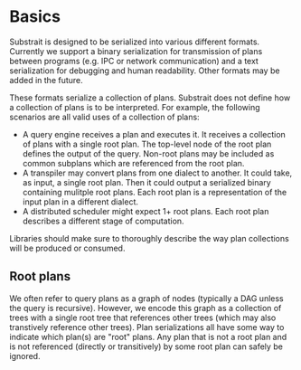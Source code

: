 # Basics

Substrait is designed to be serialized into various different formats. Currently we support a binary serialization for
transmission of plans between programs (e.g. IPC or network communication) and a text serialization for debugging and
human readability. Other formats may be added in the future.

These formats serialize a collection of plans. Substrait does not define how a collection of plans is to be interpreted.
For example, the following scenarios are all valid uses of a collection of plans:

- A query engine receives a plan and executes it. It receives a collection of plans with a single root plan. The
  top-level node of the root plan defines the output of the query. Non-root plans may be included as common subplans
  which are referenced from the root plan.
- A transpiler may convert plans from one dialect to another. It could take, as input, a single root plan. Then
  it could output a serialized binary containing mulitple root plans. Each root plan is a representation of the
  input plan in a different dialect.
- A distributed scheduler might expect 1+ root plans. Each root plan describes a different stage of computation.

Libraries should make sure to thoroughly describe the way plan collections will be produced or consumed.

## Root plans

We often refer to query plans as a graph of nodes (typically a DAG unless the query is recursive). However, we
encode this graph as a collection of trees with a single root tree that references other trees (which may also
transtively reference other trees). Plan serializations all have some way to indicate which plan(s) are "root"
plans. Any plan that is not a root plan and is not referenced (directly or transitively) by some root plan
can safely be ignored.
